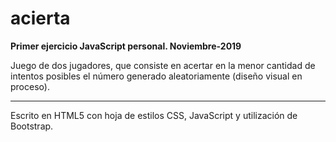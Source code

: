 # acierta

<b>Primer ejercicio JavaScript personal. Noviembre-2019 </b>

Juego de dos jugadores, que consiste en acertar en la menor cantidad de intentos posibles el número generado aleatoriamente (diseño visual en proceso).

<hr/>

Escrito en HTML5 con hoja de estilos CSS, JavaScript y utilización de Bootstrap.
